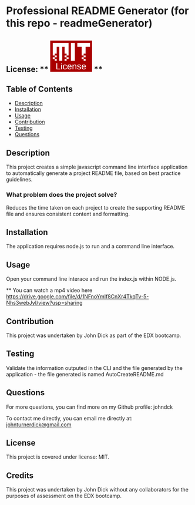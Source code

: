 # Professional README Generator (for this repo - readmeGenerator)

## License: ** ![MIT image](/mit-license.png) **

## Table of Contents

- [Description](#Description)
- [Installation](#installation)
- [Usage](#Usage)
- [Contribution](#Contribution)
- [Testing](#Testing)
- [Questions](#Questions)

## Description

This project creates a simple javascript command line interface application to automatically generate a project README file, based on best practice guidelines.

### What problem does the project solve?

Reduces the time taken on each project to create the supporting README file and ensures consistent content and formatting.

## Installation

The application requires node.js to run and a command line interface.

## Usage

Open your command line interace and run the index.js within NODE.js.

\*\* You can watch a mp4 video here https://drive.google.com/file/d/1NFnoYmIf8CnXr4TkqTv-5-Nhs3webJyI/view?usp=sharing

## Contribution

This project was undertaken by John Dick as part of the EDX bootcamp.

## Testing

Validate the information outputed in the CLI and the file generated by the application - the file generated is named AutoCreateREADME.md

## Questions

For more questions, you can find more on my Github profile: johndck

To contact me directly, you can email me directly at: johnturnerdick@gmail.com

## **License**

This project is covered under license: MIT.

## Credits

This project was undertaken by John Dick without any collaborators for the purposes of assessment on the EDX bootcamp.
